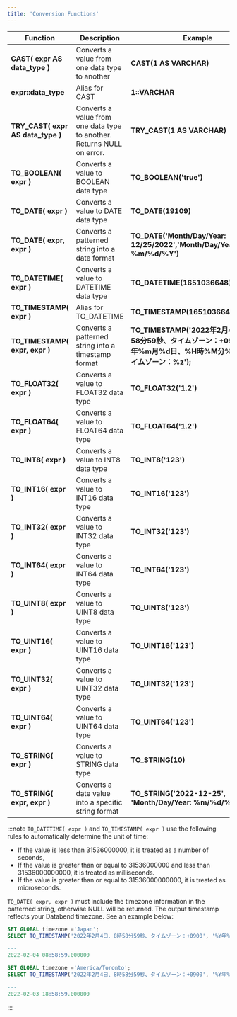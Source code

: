 ```yaml
---
title: 'Conversion Functions'
---
```


| Function                          | Description                                                                             | Example                            | Result                     |
|-----------------------------------|-----------------------------------------------------------------------------------------|------------------------------------|----------------------------|
| **CAST( expr AS data_type )**     | Converts a value from one data type to another                                          | **CAST(1 AS VARCHAR)**             | 1                          |
| **expr::data_type**               | Alias for CAST                                                                          | **1::VARCHAR**                     | 1                          |
| **TRY_CAST( expr AS data_type )** | Converts a value from one data type to another. Returns NULL on error.                  | **TRY_CAST(1 AS VARCHAR)**         | 1                          |
| **TO_BOOLEAN( expr )**            | Converts a value to BOOLEAN data type                                                   | **TO_BOOLEAN('true')**             | 1                          |
| **TO_DATE( expr )**               | Converts a value to DATE data type                                                      | **TO_DATE(19109)**                 | 2022-04-27                 |
| **TO_DATE( expr, expr )**         | Converts a patterned string into a date format                                          | **TO_DATE('Month/Day/Year: 12/25/2022','Month/Day/Year: %m/%d/%Y')**| 2022-12-25 |
| **TO_DATETIME( expr )**           | Converts a value to DATETIME data type                                                  | **TO_DATETIME(1651036648)**        | 2022-04-27 05:17:28.000000 |
| **TO_TIMESTAMP( expr )**          | Alias for TO_DATETIME                                                                   | **TO_TIMESTAMP(1651036648123456)** | 2022-04-27 05:17:28.123456 |
| **TO_TIMESTAMP( expr, expr )**    | Converts a patterned string into a timestamp format                                     | **TO_TIMESTAMP('2022年2月4日、8時58分59秒、タイムゾーン：+0900', '%Y年%m月%d日、%H時%M分%S秒、タイムゾーン：%z');** | 2022-02-04 08:58:59.000000 |
| **TO_FLOAT32( expr )**            | Converts a value to FLOAT32 data type                                                   | **TO_FLOAT32('1.2')**              | 1.2                        |
| **TO_FLOAT64( expr )**            | Converts a value to FLOAT64 data type                                                   | **TO_FLOAT64('1.2')**              | 1.2                        |
| **TO_INT8( expr )**               | Converts a value to INT8 data type                                                      | **TO_INT8('123')**                 | 123                        |
| **TO_INT16( expr )**              | Converts a value to INT16 data type                                                     | **TO_INT16('123')**                | 123                        |
| **TO_INT32( expr )**              | Converts a value to INT32 data type                                                     | **TO_INT32('123')**                | 123                        |
| **TO_INT64( expr )**              | Converts a value to INT64 data type                                                     | **TO_INT64('123')**                | 123                        |
| **TO_UINT8( expr )**              | Converts a value to UINT8 data type                                                     | **TO_UINT8('123')**                | 123                        |
| **TO_UINT16( expr )**             | Converts a value to UINT16 data type                                                    | **TO_UINT16('123')**               | 123                        |
| **TO_UINT32( expr )**             | Converts a value to UINT32 data type                                                    | **TO_UINT32('123')**               | 123                        |
| **TO_UINT64( expr )**             | Converts a value to UINT64 data type                                                    | **TO_UINT64('123')**               | 123                        |
| **TO_STRING( expr )**             | Converts a value to STRING data type                                                    | **TO_STRING(10)**                  | 10                         |
| **TO_STRING( expr, expr )**       | Converts a date value into a specific string format                                     | **TO_STRING('2022-12-25', 'Month/Day/Year: %m/%d/%Y')**| Month/Day/Year: 12/25/2022 |

:::note
`TO_DATETIME( expr )` and `TO_TIMESTAMP( expr )` use the following rules to automatically determine the unit of time:

- If the value is less than 31536000000, it is treated as a number of seconds,
- If the value is greater than or equal to 31536000000 and less than 31536000000000, it is treated as milliseconds.
- If the value is greater than or equal to 31536000000000, it is treated as microseconds.

`TO_DATE( expr, expr )` must include the timezone information in the patterned string, otherwise NULL will be returned. The output timestamp reflects your Databend timezone. See an example below:

```sql
SET GLOBAL timezone ='Japan';
SELECT TO_TIMESTAMP('2022年2月4日、8時58分59秒、タイムゾーン：+0900', '%Y年%m月%d日、%H時%M分%S秒、タイムゾーン：%z');

---
2022-02-04 08:58:59.000000

SET GLOBAL timezone ='America/Toronto';
SELECT TO_TIMESTAMP('2022年2月4日、8時58分59秒、タイムゾーン：+0900', '%Y年%m月%d日、%H時%M分%S秒、タイムゾーン：%z');

---
2022-02-03 18:58:59.000000
```
:::